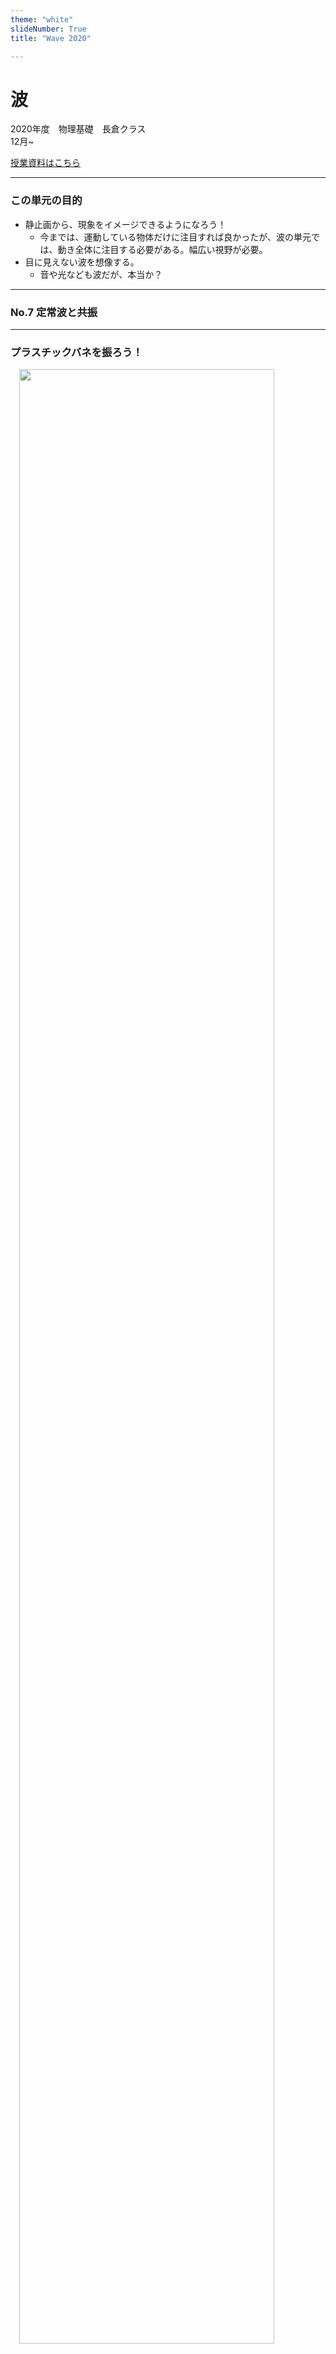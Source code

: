```yaml
---
theme: "white"
slideNumber: True
title: "Wave 2020"

---
```



# 波
2020年度　物理基礎　長倉クラス  
12月~　  
  


[授業資料はこちら](https://github.com/phys-ken/2020buturikiso_slides)

---

### この単元の目的
* 静止画から、現象をイメージできるようになろう！  
  * 今までは、運動している物体だけに注目すれば良かったが、波の単元では、動き全体に注目する必要がある。幅広い視野が必要。  
* 目に見えない波を想像する。
  * 音や光なども波だが、本当か？

---

### No.7 定常波と共振



---

  ### プラスチックバネを振ろう！
　<img width="90%" src="fig/purabane.png" /><span style="font-size:50%"></span>  
頌栄女子学院中学高等学校 北原先生 作図

---

  ### 実験結果
  <img width="100%" src="fig/kyosin.png" /><span style="font-size:50%"></span> 　

---

### 重ね合わせと共振
[シミュレーションサイト](https://phys-ken.github.io/Resonance_Mov/export/index.html#/9)

---


### 共振と共鳴
* ある特定のリズムで揺らしたときに大きく揺れる現象を、<span style="color:red">共振</span>（音の場合は<span style="color:red">共鳴</span>）と呼ぶ。
  * [グラスの共振](https://www.youtube.com/watch?v=LQdHOtxsX0g&feature=emb_logo)
  * [タコマナローズ橋の崩壊](https://www.youtube.com/watch?v=3mt6KpWvpbM)

  <img width="40%" src="fig/gurasu.png" /><span style="font-size:50%"></span> 　
　<img width="40%" src="fig/takoma.jpeg" /><span style="font-size:50%"></span>

---

### No.8 弦の振動実験
<span style="color:red"></span>

---

### 前回やったこと
* 入射波と反射波が重なり合うと、定常波ができる。
* 実際にやってみると、ちょうど良い振動数のときにしか定常波はできない。
  * 手元でも波は反射しているので、２つ以上の波が重なっている！
  * 行って戻って行って戻って…の<span style="color:red">全てがちょうどよく重なる</span>とき、定常波は大きくなる。

--

  ### 参考　定常波

  <img width="100%" src="fig/kyosin.png" /><span style="font-size:50%"></span> 　

--


### 前回やったこと(続き)
* ある特定のリズムで揺らしたときに大きく揺れる現象を、<span style="color:red">共振</span>（音の場合は<span style="color:red">共鳴</span>）と呼ぶ。
  * [グラスの共振](https://www.youtube.com/watch?v=LQdHOtxsX0g&feature=emb_logo)
  * [タコマナローズ橋の崩壊](https://www.youtube.com/watch?v=3mt6KpWvpbM)

  <img width="40%" src="fig/gurasu.png" /><span style="font-size:50%"></span> 　
<img width="40%" src="fig/takoma.jpeg" /><span style="font-size:50%"></span>



---

### 今日やること
弦の共振条件を探る！

---

### 使うもの
* スピーカー
* アンプ(長倉の手作り)  
→壊れやすいから引っ張らないで...
* iPhone
* Function Genelator アプリ


---

### 実験の状況の説明

<iframe width="560" height="315" src="https://www.youtube.com/embed/YAzylCur1O4" frameborder="0" allow="accelerometer; autoplay; clipboard-write; encrypted-media; gyroscope; picture-in-picture" allowfullscreen></iframe>

--- 
実験道具は、全てセットアップ済み

--

### 参考　実験の様子

  <img width="100%" src="fig/jikken.jpg" /><span style="font-size:50%"></span> 　

---

### 実験についてアドバイス

* スピーカーと糸は、軽く触れるように。
* まず、ピンクの弦から実験すること。
* 初めは、36~42Hzくらいで、２倍振動をみてみよう。
* +- 1Hz で微調整
* 表を埋めるのは、次回。まずは実験結果をまとめる！

---

### No.9 弦の共振(音もやりたい)
<span style="color:red"></span>

---

 ### 思い出そう。
　<img width="90%" src="fig/purabane.png" /><span style="font-size:50%"></span>  
頌栄女子学院中学高等学校 北原先生 作図

---

### スピーカーと火

<iframe width="560" height="315" src="https://www.youtube.com/embed/DkdYGCfrQTE" frameborder="0" allow="accelerometer; autoplay; clipboard-write; encrypted-media; gyroscope; picture-in-picture" allowfullscreen></iframe>

---

### 横波と縦波
<video src = "fig/tateyoko.mp4" width = 400></video>